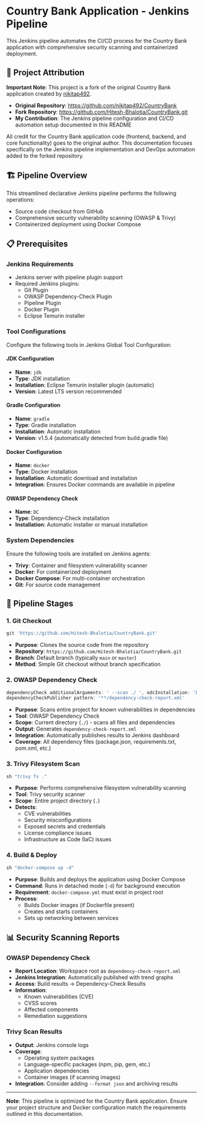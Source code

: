 # Country Bank Application - Jenkins Pipeline

This Jenkins pipeline automates the CI/CD process for the Country Bank application with comprehensive security scanning and containerized deployment.

## 📄 Project Attribution

**Important Note**: This project is a fork of the original Country Bank application created by [nikitap492](https://github.com/nikitap492/CountryBank).

- **Original Repository**: https://github.com/nikitap492/CountryBank
- **Fork Repository**: https://github.com/Hitesh-Bhalotia/CountryBank.git
- **My Contribution**: The Jenkins pipeline configuration and CI/CD automation setup documented in this README

All credit for the Country Bank application code (frontend, backend, and core functionality) goes to the original author. This documentation focuses specifically on the Jenkins pipeline implementation and DevOps automation added to the forked repository.

## 🏗️ Pipeline Overview

This streamlined declarative Jenkins pipeline performs the following operations:
- Source code checkout from GitHub
- Comprehensive security vulnerability scanning (OWASP & Trivy)
- Containerized deployment using Docker Compose

## 📋 Prerequisites

### Jenkins Requirements
- Jenkins server with pipeline plugin support
- Required Jenkins plugins:
  - Git Plugin
  - OWASP Dependency-Check Plugin
  - Pipeline Plugin
  - Docker Plugin
  - Eclipse Temurin installer

### Tool Configurations
Configure the following tools in Jenkins Global Tool Configuration:

#### JDK Configuration
- **Name**: `jdk`
- **Type**: JDK installation
- **Installation**: Eclipse Temurin installer plugin (automatic)
- **Version**: Latest LTS version recommended

#### Gradle Configuration
- **Name**: `gradle`
- **Type**: Gradle installation
- **Installation**: Automatic installation
- **Version**: v1.5.4 (automatically detected from build.gradle file)

#### Docker Configuration
- **Name**: `docker`
- **Type**: Docker installation
- **Installation**: Automatic download and installation
- **Integration**: Ensures Docker commands are available in pipeline

#### OWASP Dependency Check
- **Name**: `DC`
- **Type**: Dependency-Check installation
- **Installation**: Automatic installer or manual installation

### System Dependencies
Ensure the following tools are installed on Jenkins agents:
- **Trivy**: Container and filesystem vulnerability scanner
- **Docker**: For containerized deployment
- **Docker Compose**: For multi-container orchestration
- **Git**: For source code management

## 🚀 Pipeline Stages

### 1. Git Checkout
```groovy
git 'https://github.com/Hitesh-Bhalotia/CountryBank.git'
```
- **Purpose**: Clones the source code from the repository
- **Repository**: `https://github.com/Hitesh-Bhalotia/CountryBank.git`
- **Branch**: Default branch (typically `main` or `master`)
- **Method**: Simple Git checkout without branch specification

### 2. OWASP Dependency Check
```groovy
dependencyCheck additionalArguments: ' --scan ./ ', odcInstallation: 'DC'
dependencyCheckPublisher pattern: '**/dependency-check-report.xml'
```
- **Purpose**: Scans entire project for known vulnerabilities in dependencies
- **Tool**: OWASP Dependency Check
- **Scope**: Current directory (`./`) - scans all files and dependencies
- **Output**: Generates `dependency-check-report.xml`
- **Integration**: Automatically publishes results to Jenkins dashboard
- **Coverage**: All dependency files (package.json, requirements.txt, pom.xml, etc.)

### 3. Trivy Filesystem Scan
```groovy
sh "trivy fs ."
```
- **Purpose**: Performs comprehensive filesystem vulnerability scanning
- **Tool**: Trivy security scanner
- **Scope**: Entire project directory (`.`)
- **Detects**: 
  - CVE vulnerabilities
  - Security misconfigurations
  - Exposed secrets and credentials
  - License compliance issues
  - Infrastructure as Code (IaC) issues

### 4. Build & Deploy
```groovy
sh "docker-compose up -d"
```
- **Purpose**: Builds and deploys the application using Docker Compose
- **Command**: Runs in detached mode (`-d`) for background execution
- **Requirement**: `docker-compose.yml` must exist in project root
- **Process**: 
  - Builds Docker images (if Dockerfile present)
  - Creates and starts containers
  - Sets up networking between services



## 📊 Security Scanning Reports

### OWASP Dependency Check
- **Report Location**: Workspace root as `dependency-check-report.xml`
- **Jenkins Integration**: Automatically published with trend graphs
- **Access**: Build results → Dependency-Check Results
- **Information**: 
  - Known vulnerabilities (CVE)
  - CVSS scores
  - Affected components
  - Remediation suggestions

### Trivy Scan Results
- **Output**: Jenkins console logs
- **Coverage**: 
  - Operating system packages
  - Language-specific packages (npm, pip, gem, etc.)
  - Application dependencies
  - Container images (if scanning images)
- **Integration**: Consider adding `--format json` and archiving results

---

**Note**: This pipeline is optimized for the Country Bank application. Ensure your project structure and Docker configuration match the requirements outlined in this documentation.
